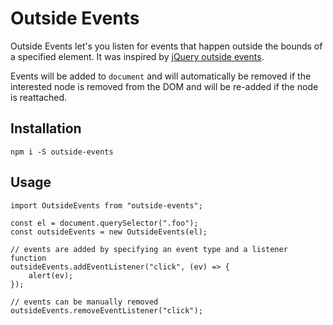 # Outside Events
Outside Events let's you listen for events that happen outside the bounds of a
specified element.  It was inspired by
[jQuery outside events](https://github.com/cowboy/jquery-outside-events).

Events will be added to `document` and will automatically be removed if the
interested node is removed from the DOM and will be re-added if the node is
reattached.

## Installation
`npm i -S outside-events`

## Usage
```
import OutsideEvents from "outside-events";

const el = document.querySelector(".foo");
const outsideEvents = new OutsideEvents(el);

// events are added by specifying an event type and a listener function
outsideEvents.addEventListener("click", (ev) => {
	alert(ev);
});

// events can be manually removed
outsideEvents.removeEventListener("click");
```
